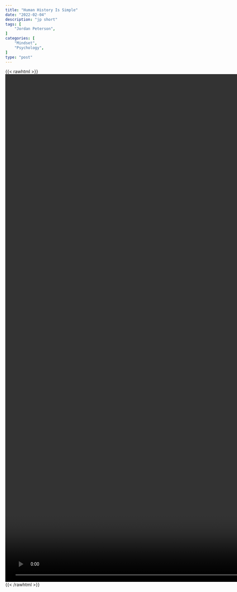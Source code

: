 ```yaml
---
title: "Human History Is Simple"
date: "2022-02-04"
description: "jp short"
tags: [
    "Jordan Peterson",
]
categories: [
    "Mindset",
    "Psychology",
]
type: "post"
---
```

{{< rawhtml >}}
    <video style="height:40vh;width:auto" overflow="hidden" controls>
        <source src="https://clips.dev00ps.com/Jordan_Peterson/Human_history_is_simple_Jordan_Peterson.mp4" type="video/mp4"> 
    </video>
{{< /rawhtml >}}